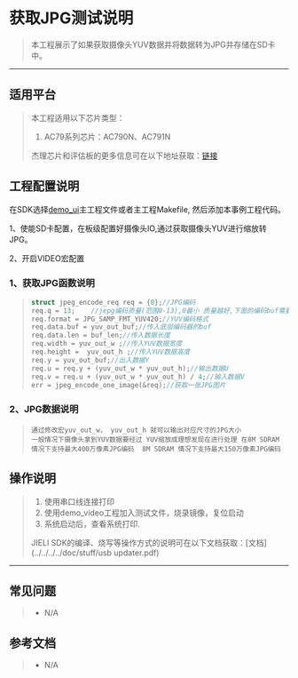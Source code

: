 ﻿#   获取JPG测试说明

> 本工程展示了如果获取摄像头YUV数据并将数据转为JPG并存储在SD卡中。

---

## 适用平台

> 本工程适用以下芯片类型：
>
> 1. AC79系列芯片：AC790N、AC791N
>
> 杰理芯片和评估板的更多信息可在以下地址获取：[链接](https://shop321455197.taobao.com/?spm=a230r.7195193.1997079397.2.2a6d391d3n5udo)
>
> 
## 工程配置说明

在SDK选择[demo_ui](../../../../apps/demo_ui/board)主工程文件或者主工程Makefile, 然后添加本事例工程代码。

1、使能SD卡配置，在板级配置好摄像头IO,通过获取摄像头YUV进行缩放转JPG。

2、开启VIDEO宏配置 

### 1、获取JPG函数说明
>
>```c
>struct jpeg_encode_req req = {0};//JPG编码
>req.q = 13;	//jepg编码质量(范围0-13),0最小 质量越好,下面的编码buf需要适当增大
>req.format = JPG_SAMP_FMT_YUV420;//YUV编码格式
>req.data.buf = yuv_out_buf;//传入底层编码器的buf
>req.data.len = buf_len;//传入数据长度
>req.width = yuv_out_w ;//传入YUV数据宽度
>req.height =  yuv_out_h ;//传入YUV数据高度
>req.y = yuv_out_buf;//出入数据Y
>req.u = req.y + (yuv_out_w * yuv_out_h);//输出数据U
>req.v = req.u + (yuv_out_w * yuv_out_h) / 4;//输入数据V
>err = jpeg_encode_one_image(&req);//获取一张JPG图片
>
>```

### 2、JPG数据说明

> ```
> 通过修改宏yuv_out_w， yuv_out_h 就可以输出对应尺寸的JPG大小
> 一般情况下摄像头拿到YUV数据要经过 YUV缩放成理想发现在进行处理 在8M SDRAM 情况下支持最大400万像素JPG编码  8M SDRAM 情况下支持最大150万像素JPG编码  
>```
> 
>
> 
>
## 操作说明

> 1. 使用串口线连接打印
> 2. 使用demo_video工程加入测试文件，烧录镜像，复位启动
> 3. 系统启动后，查看系统打印.
>
> JIELI SDK的编译、烧写等操作方式的说明可在以下文档获取：[文档](../../../../doc/stuff/usb updater.pdf)
---

## 常见问题

> * N/A

## 参考文档

> * N/A